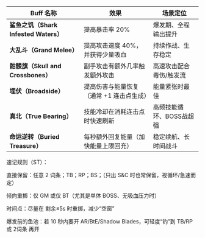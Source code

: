 | Buff 名称                         | 效果                     | 场景定位           |
| ------------------------------- | ---------------------- | -------------- |
| **鲨鱼之饥（Shark Infested Waters）** | 提高暴击率 20%              | 爆发期、全程输出提升     |
| **大乱斗（Grand Melee）**            | 提高攻击速度 40%，并获得少量吸血     | 持续作战、生存稳定      |
| **骷髅旗（Skull and Crossbones）**   | 副手攻击有额外几率触发额外攻击        | 高速攻击配合毒伤/触发流   |
| **埋伏（Broadside）**               | 提高伤害与能量恢复（通常 +1 连击点生成） | 能量紧张时最佳        |
| **真北（True Bearing）**            | 技能冷却在消耗连击点时快速刷新        | 高频技能循环、BOSS战超强 |
| **命运逆转（Buried Treasure）**       | 每秒额外回复能量（加快能量上限回充）     | 稳定续航、长时间战斗     |


速记规则（ST）：

直接保留：任意 2 词条；TB；RP；BS；（只出 S&C 时也常保留，视循环/急速而定）

倾向重掷：仅 GM 或仅 BT（尤其是单体 BOSS、无吸血压力时）

时间点：尽量在 剩余≤5s 时重掷，减少“空窗”

爆发前的鱼池：若 10 秒内要开 AR/BtE/Shadow Blades，可轻度“钓”到 TB/RP 或 2词条 再开
